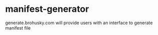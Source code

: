 # manifest-generator
generate.brohusky.com will provide users with an interface to generate manifest file
